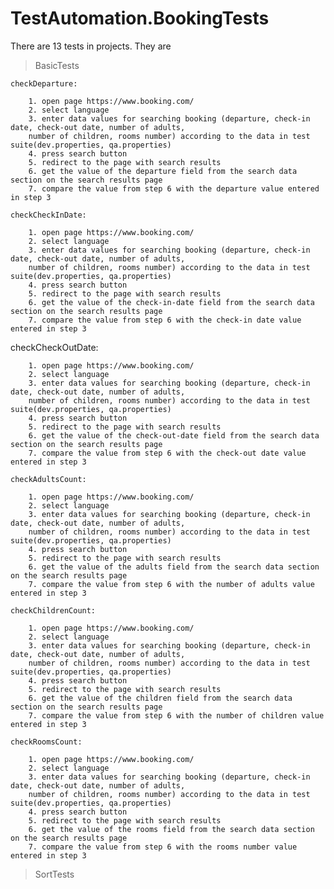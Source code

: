 # TestAutomation.BookingTests

There are 13 tests in projects. They are
> BasicTests

    checkDeparture:
  
        1. open page https://www.booking.com/
        2. select language 
        3. enter data values for searching booking (departure, check-in date, check-out date, number of adults,
        number of children, rooms number) according to the data in test suite(dev.properties, qa.properties)
        4. press search button
        5. redirect to the page with search results
        6. get the value of the departure field from the search data section on the search results page
        7. compare the value from step 6 with the departure value entered in step 3
      
    checkCheckInDate:
  
        1. open page https://www.booking.com/
        2. select language 
        3. enter data values for searching booking (departure, check-in date, check-out date, number of adults,
        number of children, rooms number) according to the data in test suite(dev.properties, qa.properties)
        4. press search button
        5. redirect to the page with search results
        6. get the value of the check-in-date field from the search data section on the search results page
        7. compare the value from step 6 with the check-in date value entered in step 3
      
   checkCheckOutDate:
  
        1. open page https://www.booking.com/
        2. select language 
        3. enter data values for searching booking (departure, check-in date, check-out date, number of adults,
        number of children, rooms number) according to the data in test suite(dev.properties, qa.properties)
        4. press search button
        5. redirect to the page with search results
        6. get the value of the check-out-date field from the search data section on the search results page
        7. compare the value from step 6 with the check-out date value entered in step 3
      
    checkAdultsCount:
  
        1. open page https://www.booking.com/
        2. select language 
        3. enter data values for searching booking (departure, check-in date, check-out date, number of adults,
        number of children, rooms number) according to the data in test suite(dev.properties, qa.properties)
        4. press search button
        5. redirect to the page with search results
        6. get the value of the adults field from the search data section on the search results page
        7. compare the value from step 6 with the number of adults value entered in step 3
      
    checkChildrenCount:
  
        1. open page https://www.booking.com/
        2. select language 
        3. enter data values for searching booking (departure, check-in date, check-out date, number of adults, 
        number of children, rooms number) according to the data in test suite(dev.properties, qa.properties)
        4. press search button
        5. redirect to the page with search results
        6. get the value of the children field from the search data section on the search results page
        7. compare the value from step 6 with the number of children value entered in step 3
      
    checkRoomsCount:
 
        1. open page https://www.booking.com/
        2. select language 
        3. enter data values for searching booking (departure, check-in date, check-out date, number of adults,
        number of children, rooms number) according to the data in test suite(dev.properties, qa.properties)
        4. press search button
        5. redirect to the page with search results
        6. get the value of the rooms field from the search data section on the search results page
        7. compare the value from step 6 with the rooms number value entered in step 3
      
> SortTests
  
    
